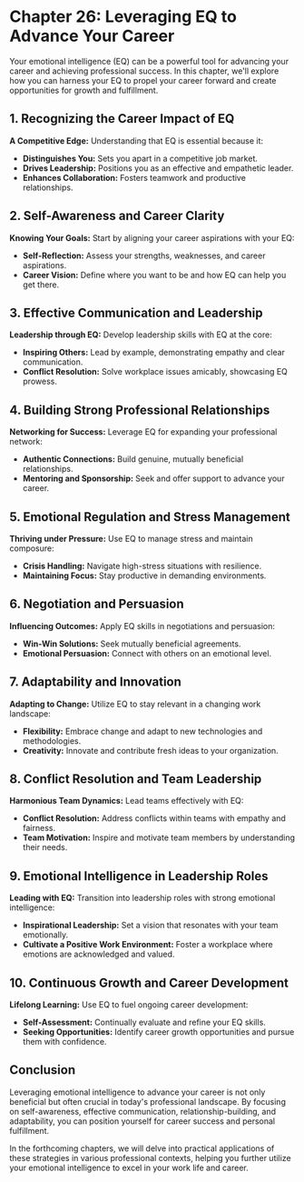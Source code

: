 Chapter 26: Leveraging EQ to Advance Your Career
================================================

Your emotional intelligence (EQ) can be a powerful tool for advancing your career and achieving professional success. In this chapter, we'll explore how you can harness your EQ to propel your career forward and create opportunities for growth and fulfillment.

**1. Recognizing the Career Impact of EQ**
------------------------------------------

**A Competitive Edge:** Understanding that EQ is essential because it:

* **Distinguishes You:** Sets you apart in a competitive job market.
* **Drives Leadership:** Positions you as an effective and empathetic leader.
* **Enhances Collaboration:** Fosters teamwork and productive relationships.

**2. Self-Awareness and Career Clarity**
----------------------------------------

**Knowing Your Goals:** Start by aligning your career aspirations with your EQ:

* **Self-Reflection:** Assess your strengths, weaknesses, and career aspirations.
* **Career Vision:** Define where you want to be and how EQ can help you get there.

**3. Effective Communication and Leadership**
---------------------------------------------

**Leadership through EQ:** Develop leadership skills with EQ at the core:

* **Inspiring Others:** Lead by example, demonstrating empathy and clear communication.
* **Conflict Resolution:** Solve workplace issues amicably, showcasing EQ prowess.

**4. Building Strong Professional Relationships**
-------------------------------------------------

**Networking for Success:** Leverage EQ for expanding your professional network:

* **Authentic Connections:** Build genuine, mutually beneficial relationships.
* **Mentoring and Sponsorship:** Seek and offer support to advance your career.

**5. Emotional Regulation and Stress Management**
-------------------------------------------------

**Thriving under Pressure:** Use EQ to manage stress and maintain composure:

* **Crisis Handling:** Navigate high-stress situations with resilience.
* **Maintaining Focus:** Stay productive in demanding environments.

**6. Negotiation and Persuasion**
---------------------------------

**Influencing Outcomes:** Apply EQ skills in negotiations and persuasion:

* **Win-Win Solutions:** Seek mutually beneficial agreements.
* **Emotional Persuasion:** Connect with others on an emotional level.

**7. Adaptability and Innovation**
----------------------------------

**Adapting to Change:** Utilize EQ to stay relevant in a changing work landscape:

* **Flexibility:** Embrace change and adapt to new technologies and methodologies.
* **Creativity:** Innovate and contribute fresh ideas to your organization.

**8. Conflict Resolution and Team Leadership**
----------------------------------------------

**Harmonious Team Dynamics:** Lead teams effectively with EQ:

* **Conflict Resolution:** Address conflicts within teams with empathy and fairness.
* **Team Motivation:** Inspire and motivate team members by understanding their needs.

**9. Emotional Intelligence in Leadership Roles**
-------------------------------------------------

**Leading with EQ:** Transition into leadership roles with strong emotional intelligence:

* **Inspirational Leadership:** Set a vision that resonates with your team emotionally.
* **Cultivate a Positive Work Environment:** Foster a workplace where emotions are acknowledged and valued.

**10. Continuous Growth and Career Development**
------------------------------------------------

**Lifelong Learning:** Use EQ to fuel ongoing career development:

* **Self-Assessment:** Continually evaluate and refine your EQ skills.
* **Seeking Opportunities:** Identify career growth opportunities and pursue them with confidence.

**Conclusion**
--------------

Leveraging emotional intelligence to advance your career is not only beneficial but often crucial in today's professional landscape. By focusing on self-awareness, effective communication, relationship-building, and adaptability, you can position yourself for career success and personal fulfillment.

In the forthcoming chapters, we will delve into practical applications of these strategies in various professional contexts, helping you further utilize your emotional intelligence to excel in your work life and career.
